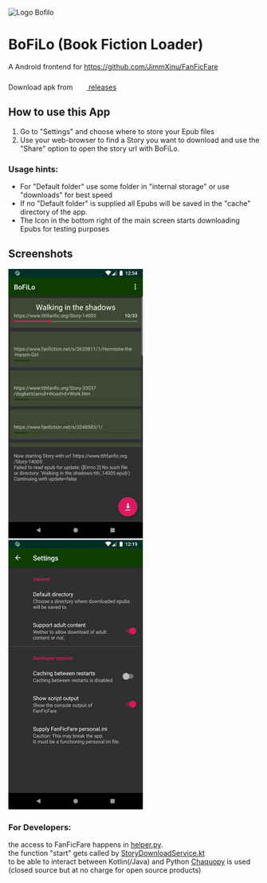 ![][logo]
# BoFiLo (Book Fiction Loader)
A Android frontend for https://github.com/JimmXinu/FanFicFare

Download apk from [![](app/src/main/res/drawable-mdpi/ic_notification_download.png) releases](https://github.com/Octav14n/BoFiLo/releases)

## How to use this App
1. Go to "Settings" and choose where to store your Epub files
2. Use your web-browser to find a Story you want to download and use the "Share" option to open the story url with BoFiLo.

### Usage hints:
- For "Default folder" use some folder in "internal storage" or use "downloads" for best speed
- If no "Default folder" is supplied all Epubs will be saved in the "cache" directory of the app.
- The Icon in the bottom right of the main screen starts downloading Epubs for testing purposes

## Screenshots
[![Main screen](.github/screenshots/main_preview.png)](.github/screenshots/main.png)
[![Setting screen](.github/screenshots/settings_preview.png)](.github/screenshots/settings.png)

### For Developers:
the access to FanFicFare happens in [helper.py](app/src/main/python/helper.py).  
the function "start" gets called by [StoryDownloadService.kt](app/src/main/java/eu/schnuff/bofilo/StoryDownloadService.kt)  
to be able to interact between Kotlin(/Java) and Python [Chaquopy](https://chaquo.com/chaquopy/) is used (closed source but at no charge for open source products)


[logo]: app/src/main/res/mipmap-hdpi/ic_launcher_round.png "Logo Bofilo"